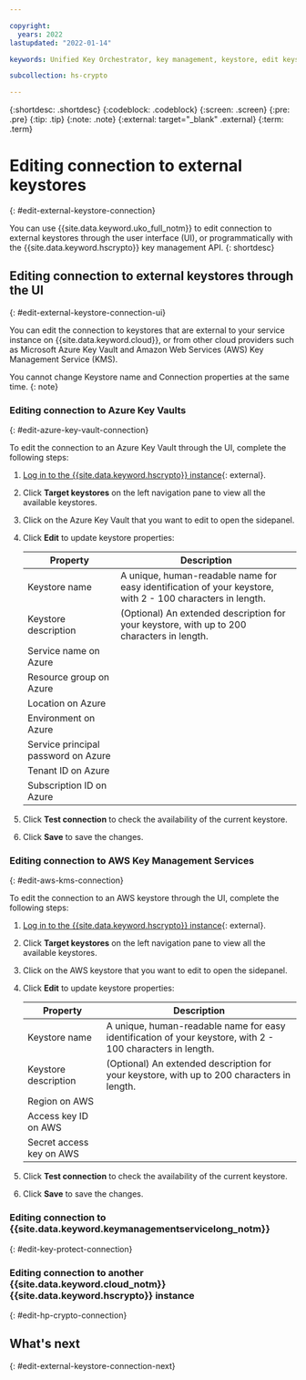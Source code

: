```yaml
---

copyright:
  years: 2022
lastupdated: "2022-01-14"

keywords: Unified Key Orchestrator, key management, keystore, edit keystore, external keystore

subcollection: hs-crypto

---
```


{:shortdesc: .shortdesc}
{:codeblock: .codeblock}
{:screen: .screen}
{:pre: .pre}
{:tip: .tip}
{:note: .note}
{:external: target="_blank" .external}
{:term: .term}


# Editing connection to external keystores
{: #edit-external-keystore-connection}

You can use {{site.data.keyword.uko_full_notm}} to edit connection to external keystores through the user interface (UI), or programmatically with the {{site.data.keyword.hscrypto}} key management API.
{: shortdesc}

## Editing connection to external keystores through the UI
{: #edit-external-keystore-connection-ui}

You can edit the connection to keystores that are external to your service instance on {{site.data.keyword.cloud}}, or from other cloud providers such as Microsoft Azure Key Vault and Amazon Web Services (AWS) Key Management Service (KMS).

You cannot change Keystore name and Connection properties at the same time.
{: note}

### Editing connection to Azure Key Vaults
{: #edit-azure-key-vault-connection}

To edit the connection to an Azure Key Vault through the UI, complete the following steps:

1. [Log in to the {{site.data.keyword.hscrypto}} instance](https://cloud.ibm.com/login){: external}.
2. Click **Target keystores** on the left navigation pane to view all the available keystores.
3. Click on the Azure Key Vault that you want to edit to open the sidepanel.
4. Click **Edit** to update keystore properties:
   
    |           Property	        |                         Description                       |
    |-----------------------------|-----------------------------------------------------------|
    | Keystore name               | A unique, human-readable name for easy identification of your keystore, with 2 - 100 characters in length. |
    | Keystore description        | (Optional) An extended description for your keystore, with up to 200 characters in length. |
    | Service name on Azure       |                                                           |
    | Resource group on Azure     |                                                           |
    | Location on Azure           |                                                           |
    | Environment on Azure        |                                                           |
    | Service principal password on Azure |                                                   |
    | Tenant ID on Azure          |                                                           |
    | Subscription ID on Azure    |                                                           |

5. Click **Test connection** to check the availability of the current keystore.
6. Click **Save** to save the changes.



### Editing connection to AWS Key Management Services
{: #edit-aws-kms-connection}

To edit the connection to an AWS keystore through the UI, complete the following steps:

1. [Log in to the {{site.data.keyword.hscrypto}} instance](https://cloud.ibm.com/login){: external}.
2. Click **Target keystores** on the left navigation pane to view all the available keystores.
3. Click on the AWS keystore that you want to edit to open the sidepanel.
4. Click **Edit** to update keystore properties:
   
    |           Property	        |                         Description                       |
    |-----------------------------|-----------------------------------------------------------|
    | Keystore name               | A unique, human-readable name for easy identification of your keystore, with 2 - 100 characters in length. |
    | Keystore description        | (Optional) An extended description for your keystore, with up to 200 characters in length. |
    | Region on AWS               |                                                           |
    | Access key ID on AWS        |                                                           |
    | Secret access key on AWS    |                                                           |

5. Click **Test connection** to check the availability of the current keystore.
6. Click **Save** to save the changes.



### Editing connection to {{site.data.keyword.keymanagementservicelong_notm}} 
{: #edit-key-protect-connection}






### Editing connection to another {{site.data.keyword.cloud_notm}} {{site.data.keyword.hscrypto}} instance
{: #edit-hp-crypto-connection}







## What's next
{: #edit-external-keystore-connection-next}


  


